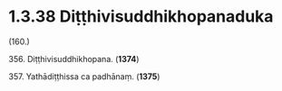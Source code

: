 # 1.3.38 Diṭṭhivisuddhikhopanaduka

(160.)

356\. Diṭṭhivisuddhikhopana. (**1374**)

357\. Yathādiṭṭhissa ca padhānaṃ. (**1375**)
